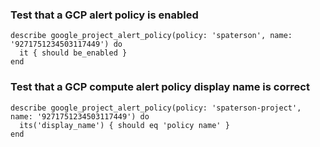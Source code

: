 ### Test that a GCP alert policy is enabled 

    describe google_project_alert_policy(policy: 'spaterson', name: '9271751234503117449') do
      it { should be_enabled }
    end

### Test that a GCP compute alert policy display name is correct

    describe google_project_alert_policy(policy: 'spaterson-project', name: '9271751234503117449') do
      its('display_name') { should eq 'policy name' }
    end